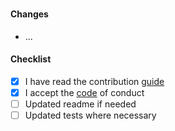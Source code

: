 # <FEATURE TITLE HERE>

#### Changes
[//]: # (Shortly describe your changes below)
[//]: # (Use words like `added`, `removed`, `fixed`, `updated`)

- ...

#### Checklist
[//]: # (Feel free to add your own items)
[//]: # (Also check items that are not applicable)

- [X] I have read the contribution [guide](../../CONTRIBUTING.md)
- [X] I accept the [code](../../CODE_OF_CONDUCT.md) of conduct
- [ ] Updated readme if needed
- [ ] Updated tests where necessary
